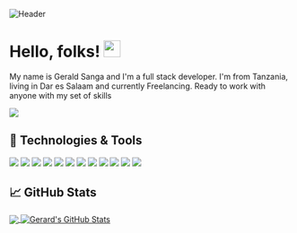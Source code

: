 ![Header](https://raw.githubusercontent.com/gerry3105/gerry3105/master/header_image4.png "Header")
# Hello, folks! <img src="https://raw.githubusercontent.com/gerry3105/gerry3105/master/wave.gif" width="30px">
My name is Gerald Sanga and I'm a full stack developer. I'm from Tanzania, living in Dar es Salaam and currently Freelancing. Ready to work with anyone with my set of skills

![](https://visitor-badge.glitch.me/badge?page_id=gerry3105.gerry3105)

## 🔧 Technologies & Tools
![](https://img.shields.io/badge/Code-HTML5-informational?style=flat&logo=html5&logoColor=orange&color=orange)
![](https://img.shields.io/badge/Code-CSS-informational?style=flat&logo=CSS3&logoColor=blue&color=blue)
![](https://img.shields.io/badge/Code-JavaScript-informational?style=flat&logo=javascript&logoColor=yellow&color=yellow)
![](https://img.shields.io/badge/Code-Python-informational?style=flat&logo=python&logoColor=yellow&color=green)
![](https://img.shields.io/badge/Code-Node-informational?style=flat&logo=node.js&logoColor=green&color=green)
![](https://img.shields.io/badge/Code-Markdown-informational?style=flat&logo=markdown&logoColor=black&color=black)
![](https://img.shields.io/badge/Code-Django-informational?style=flat&logo=django&logoColor=lightgreen&color=lightgreen)
![](https://img.shields.io/badge/Code-Vue-informational?style=flat&logo=vue.js&logoColor=lightgreen&color=darkgreen)
![](https://img.shields.io/badge/Tool-PostgreSQL-informational?style=flat&logo=postgresql&logoColor=blue&color=blue)
![](https://img.shields.io/badge/Tool-git-informational?style=flat&logo=git&logoColor=orange&color=orange)
![](https://img.shields.io/badge/Os-Linux-informational?style=flat&logo=linux&logoColor=black&color=yellow)
![](https://img.shields.io/badge/Os-Windows-informational?style=flat&logo=windows&logoColor=blue&color=blue)

## &#x1f4c8; GitHub Stats

<a href="https://github.com/gerry3105">
  <img align="center" src="https://github-readme-stats.vercel.app/api/top-langs/?username=gerry3105&hide=css,html&title_color=ffffff&text_color=c9cacc&icon_color=2bbc8a&bg_color=1d1f21" />
</a>
</a>
<a href="https://github.com/gerry3105">
  <img align="center" src="https://github-readme-stats.vercel.app/api?username=gerry3105&show_icons=true&line_height=27&count_private=true&title_color=ffffff&text_color=c9cacc&icon_color=2bbc8a&bg_color=1d1f21" alt="Gerard's GitHub Stats" />
</a> 
